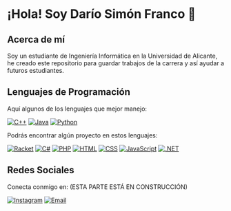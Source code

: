 # ¡Hola! Soy Darío Simón Franco 👋

## Acerca de mí
Soy un estudiante de Ingeniería Informática en la Universidad de Alicante, he creado este repositorio para guardar trabajos de la carrera y así ayudar a futuros estudiantes.

## Lenguajes de Programación
Aquí algunos de los lenguajes que mejor manejo:

[![C++](https://img.shields.io/badge/-C++-00599C?style=flat-square&logo=cplusplus&logoColor=white)](https://isocpp.org/)
[![Java](https://img.shields.io/badge/-Java-ED8B00?style=flat-square&logo=java&logoColor=white)](https://www.java.com/)
[![Python](https://img.shields.io/badge/-Python-3776AB?style=flat-square&logo=python&logoColor=white)](https://www.python.org/)

Podrás encontrar algún proyecto en estos lenguajes:

[![Racket](https://img.shields.io/badge/Racket-3C4F75?style=flat-square)](https://racket-lang.org/)
[![C#](https://img.shields.io/badge/C%23-239120?style=flat-square&logo=csharp&logoColor=white)](https://docs.microsoft.com/en-us/dotnet/csharp/)
[![PHP](https://img.shields.io/badge/PHP-777BB4?style=flat-square&logo=php&logoColor=white)](https://www.php.net/)
[![HTML](https://img.shields.io/badge/HTML-E34F26?style=flat-square&logo=html5&logoColor=white)](https://developer.mozilla.org/en-US/docs/Web/HTML)
[![CSS](https://img.shields.io/badge/CSS-1572B6?style=flat-square&logo=css3&logoColor=white)](https://developer.mozilla.org/en-US/docs/Web/CSS)
[![JavaScript](https://img.shields.io/badge/-JavaScript-F7DF1E?style=flat-square&logo=javascript&logoColor=black)](https://developer.mozilla.org/en-US/docs/Web/JavaScript)
[![.NET](https://img.shields.io/badge/.NET-512BD4?style=flat-square&logo=dotnet&logoColor=white)](https://dotnet.microsoft.com/)


<!-- Opcional: Puedes usar badges para hacerlo más visual, por ejemplo: -->
<!-- [![JavaScript](https://img.shields.io/badge/-JavaScript-black?style=flat-square&logo=javascript)](https://developer.mozilla.org/en-US/docs/Web/JavaScript) -->

## Redes Sociales
Conecta conmigo en: (ESTA PARTE ESTÁ EN CONSTRUCCIÓN)

[![Instagram](https://img.shields.io/badge/Instagram-E4405F?style=flat-square&logo=Instagram&logoColor=white)](https://www.instagram.com/nozzpache)
[![Email](https://img.shields.io/badge/Email-D14836?style=flat-square&logo=gmail&logoColor=white)](mailto:dario.sim.fra@gmail.com)


<!-- Agrega o modifica las redes que prefieras -->
